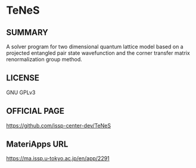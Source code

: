 # TeNeS 

## SUMMARY 

 A solver program for two dimensional quantum lattice model based on a projected entangled pair state wavefunction and the corner transfer matrix renormalization group method.

## LICENSE 

 GNU GPLv3

## OFFICIAL PAGE 

 https://github.com/issp-center-dev/TeNeS

## MateriApps URL 

 https://ma.issp.u-tokyo.ac.jp/en/app/2291

